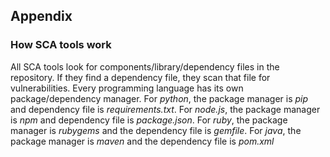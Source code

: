 
## Appendix
### How SCA tools work
All SCA tools look for components/library/dependency files in the repository. If they find a dependency file, they scan that file for vulnerabilities. Every programming language has its own package/dependency manager.
For *python*, the package manager is *pip* and dependency file is *requirements.txt*.
For *node.js*, the package manager is *npm* and dependency file is *package.json*.
For *ruby*, the package manager is *rubygems* and the dependency file is *gemfile*.
For *java*, the package manager is *maven* and the dependency file is *pom.xml*
